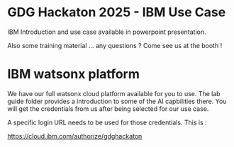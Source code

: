 # GDG Hackaton 2025 - IBM Use Case

IBM Introduction and use case available in powerpoint presentation.

Also some training material ... any questions ? Come see us at the booth !

# IBM watsonx platform

We have our full watsonx cloud platform available for you to use. The lab guide folder provides a introduction to some of the AI capbilities there.
You will get the credentials from us after being selected for our use case.

A specific login URL needs to be used for those credentials. This is :

https://cloud.ibm.com/authorize/gdghackaton
